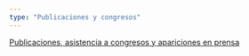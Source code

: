 ```yaml
---
type: "Publicaciones y congresos"
---
```


[Publicaciones, asistencia a congresos y apariciones en prensa](publicaciones/)
<i class="fa fa-book fa-2x" style="color: DARKGRAY;"></i>
